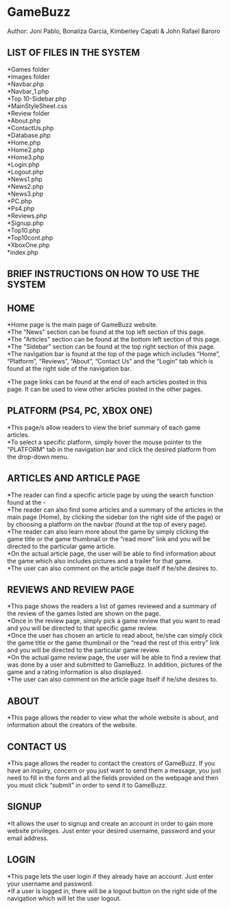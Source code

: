 # GameBuzz

Author: Joni Pablo, Bonaliza Garcia, Kimberley Capati & John Rafael Baroro

LIST OF FILES IN THE SYSTEM
---------------------------

*Games folder<br>
*Images folder<br>
*Navbar.php<br>
*Navbar_1.php<br>
*Top 10-Sidebar.php<br>
*MainStyleSheet.css<br>
*Review folder<br>
*About.php<br>
*ContactUs.php<br>
*Database.php<br>
*Home.php<br>
*Home2.php<br>
*Home3.php<br>
*Login.php<br>
*Logout.php<br>
*News1.php<br>
*News2.php<br>
*News3.php<br>
*PC.php<br>
*Ps4.php<br>
*Reviews.php<br>
*Signup.php<br>
*Top10.php<br>
*Top10cont.php<br>
*XboxOne.php<br>
*index.php<br>

BRIEF INSTRUCTIONS ON HOW TO USE THE SYSTEM
-------------------------------------------

HOME<br>
----

*Home page is the main page of GameBuzz website.<br>
*The "News" section can be found at the top left section of this page.<br>
*The "Articles" section can be found at the bottom left section of this page.<br>
*The "Sidebar" section can be found at the top right section of this page.<br>
*The navigation bar is found at the top of the page which includes “Home”, “Platform”, “Reviews”, “About”, “Contact Us” and the “Login” tab which is found at the right side of the navigation bar.<br>

*The page links can be found at the end of each articles posted in this page. It can be used to view other articles posted in the other pages.<br>

PLATFORM (PS4, PC, XBOX ONE)<br>
---------------------------

*This page/s allow readers to view the brief summary of each game articles.<br>
*To select a specific platform, simply hover the mouse pointer to the "PLATFORM" tab in the navigation bar and click the desired platform from the drop-down menu.<br>

ARTICLES AND ARTICLE PAGE<br>
-------------------------

*The reader can find a specific article page by using the search function found at the -<br>
*The reader can also find some articles and a summary of the articles in the main page (Home), by clicking the sidebar (on the right side of the page) or by choosing a platform on the navbar (found at the top of every page).<br>
*The reader can also learn more about the game by simply clicking the game title or the game thumbnail or the “read more” link and you will be directed to the particular game article.<br>
*On the actual article page, the user will be able to find information about the game which also includes pictures and a trailer for that game.<br>
*The user can also comment on the article page itself if he/she desires to.<br>

REVIEWS AND REVIEW PAGE<br>
-----------------------

*This page shows the readers a list of games reviewed and a summary of the review of the games listed are shown on the page.<br>
*Once in the review page, simply pick a game review that you want to read and you will be directed to that specific game review.<br>
*Once the user has chosen an article to read about, he/she can simply click the game title or the game thumbnail or the “read the rest of this entry” link and you will be directed to the particular game review.<br>
*On the actual game review page, the user will be able to find a review that was done by a user and submitted to GameBuzz. In addition, pictures of the game and a rating information is also displayed. <br>
*The user can also comment on the article page itself if he/she desires to.<br>

ABOUT<br>
-----

*This page allows the reader to view what the whole website is about, and information about the creators of the website.<br>

CONTACT US<br>
----------
*This page allows the reader to contact the creators of GameBuzz. If you have an inquiry, concern or you just want to send them a message, you just need to fill in the form and all the fields provided on the webpage and then you must click “submit” in order to send it to GameBuzz.<br>

SIGNUP<br>
------
*It allows the user to signup and create an account in order to gain more website privileges. Just enter your desired username, password and your email address.<br>

LOGIN<br>
-----
*This page lets the user login if they already have an account. Just enter your username and password. <br>
*If a user is logged in, there will be a logout button on the right side of the navigation which will let the user logout.<br>


